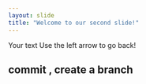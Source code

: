 ```yaml
---
layout: slide
title: "Welcome to our second slide!"
---
```

Your text
Use the left arrow to go back!
## commit , create a branch
